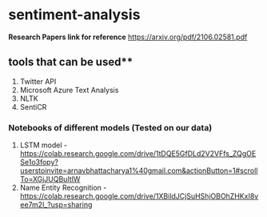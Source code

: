 # sentiment-analysis
**Research Papers link for reference**
https://arxiv.org/pdf/2106.02581.pdf


## tools that can be used**
1. Twitter API
2. Microsoft Azure Text Analysis
3. NLTK
4. SentiCR

### Notebooks of different models (Tested on our data)
1. LSTM model - https://colab.research.google.com/drive/1tDQE5GfDLd2V2VFfs_ZQgOESe1o3fopy?userstoinvite=arnavbhattacharya1%40gmail.com&actionButton=1#scrollTo=XGjJUQBuItlW
2. Name Entity Recognition - https://colab.research.google.com/drive/1XBildJCjSuHShjOBOhZHKxI8vee7m2l_?usp=sharing 
